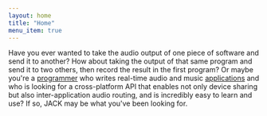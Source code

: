 ```yaml
---
layout: home
title: "Home"
menu_item: true
---
```

Have you ever wanted to take the audio output of one piece of software
and send it to another? How about taking the output of that same program
and send it to two others, then record the result in the first program?
Or maybe you're a [programmer](/developers) who writes real-time audio
and music [applications](/applications) and who is looking for a
cross-platform API that enables not only device sharing but also
inter-application audio routing, and is incredibly easy to learn and
use? If so, JACK may be what you've been looking for.
